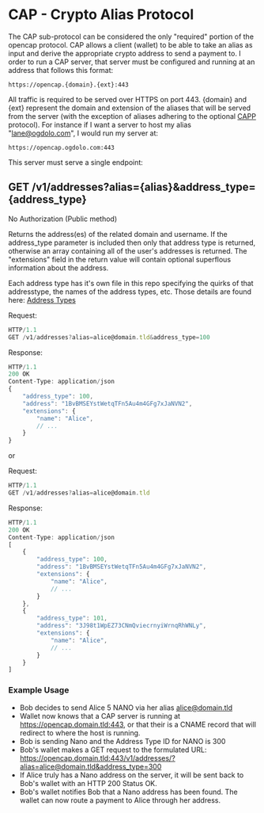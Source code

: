 # CAP - Crypto Alias Protocol

The CAP sub-protocol can be considered the only "required" portion of the opencap protocol. CAP allows a client (wallet) to be able to take an alias as input and derive the appropriate crypto address to send a payment to. I order to run a CAP server, that server must be configured and running at an address that follows this format:

```
https://opencap.{domain}.{ext}:443
```

All traffic is required to be served over HTTPS on port 443. {domain} and {ext} represent the domain and extension of the aliases that will be served from the server (with the exception of aliases adhering to the optional [CAPP](/CAPP.md) protocol). For instance if I want a server to host my alias "lane@ogdolo.com", I would run my server at:

```
https://opencap.ogdolo.com:443
```

This server must serve a single endpoint:

## GET /v1/addresses?alias={alias}&address_type={address_type}

No Authorization (Public method)

Returns the address(es) of the related domain and username. If the address_type parameter is included then only that address type is returned, otherwise an array containing all of the user's addresses is returned. The "extensions" field in the return value will contain optional superflous information about the address.

Each address type has it's own file in this repo specifying the quirks of that addresstype, the names of the address types, etc. Those details are found here: [Address Types](AddressTypes/README.md)

Request:

```javascript
HTTP/1.1
GET /v1/addresses?alias=alice@domain.tld&address_type=100
```

Response:

```javascript
HTTP/1.1
200 OK
Content-Type: application/json
{
    "address_type": 100,
    "address": "1BvBMSEYstWetqTFn5Au4m4GFg7xJaNVN2",
    "extensions": {
        "name": "Alice",
        // ...
    }
}
```

or

Request:

```javascript
HTTP/1.1
GET /v1/addresses?alias=alice@domain.tld
```

Response:

```javascript
HTTP/1.1
200 OK
Content-Type: application/json
[
    {
        "address_type": 100,
        "address": "1BvBMSEYstWetqTFn5Au4m4GFg7xJaNVN2",
        "extensions": {
            "name": "Alice",
            // ...
        }
    },
    {
        "address_type": 101,
        "address": "3J98t1WpEZ73CNmQviecrnyiWrnqRhWNLy",
        "extensions": {
            "name": "Alice",
            // ...
        }
    }
]
```

### Example Usage

- Bob decides to send Alice 5 NANO via her alias alice@domain.tld
- Wallet now knows that a CAP server is running at https://opencap.domain.tld:443, or that their is a CNAME record that will redirect to where the host is running.
- Bob is sending Nano and the Address Type ID for NANO is 300
- Bob's wallet makes a GET request to the formulated URL: https://opencap.domain.tld:443/v1/addresses/?alias=alice@domain.tld&address_type=300
- If Alice truly has a Nano address on the server, it will be sent back to Bob's wallet with an HTTP 200 Status OK.
- Bob's wallet notifies Bob that a Nano address has been found. The wallet can now route a payment to Alice through her address.
